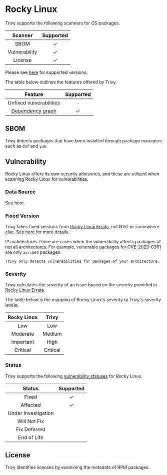 # Rocky Linux
Trivy supports the following scanners for OS packages.

|    Scanner    | Supported |
| :-----------: | :-------: |
|     SBOM      |     ✓     |
| Vulnerability |     ✓     |
|    License    |     ✓     |

Please see [here](index.md#supported-os) for supported versions.

The table below outlines the features offered by Trivy.

|               Feature                | Supported |
|:------------------------------------:|:---------:|
|       Unfixed vulnerabilities        |     -     |
| [Dependency graph][dependency-graph] |     ✓     |

## SBOM
Trivy detects packages that have been installed through package managers such as `dnf` and `yum`.

## Vulnerability
Rocky Linux offers its own security advisories, and these are utilized when scanning Rocky Linux for vulnerabilities.

### Data Source
See [here](../../scanner/vulnerability.md#data-sources).

### Fixed Version
Trivy takes fixed versions from [Rocky Linux Errata][errata], not NVD or somewhere else.
See [here](../../scanner/vulnerability.md#data-source-selection) for more details.

!!! architectures
    There are cases when the vulnerability affects packages of not all architectures.
    For example, vulnerable packages for [CVE-2023-0361](https://errata.rockylinux.org/RLSA-2023:1141) are only `aarch64` packages.
    
    Trivy only detects vulnerabilities for packages of your architecture.

### Severity
Trivy calculates the severity of an issue based on the severity provided in [Rocky Linux Errata][errata].

The table below is the mapping of Rocky Linux's severity to Trivy's severity levels.

| Rocky Linux |  Trivy   |
| :---------: | :------: |
|     Low     |   Low    |
|  Moderate   |  Medium  |
|  Important  |   High   |
|  Critical   | Critical |

### Status
Trivy supports the following [vulnerability statuses] for Rocky Linux.

|       Status        | Supported |
| :-----------------: | :-------: |
|        Fixed        |     ✓     |
|      Affected       |     ✓     |
| Under Investigation |           |
|    Will Not Fix     |           |
|    Fix Deferred     |           |
|     End of Life     |           |


## License
Trivy identifies licenses by examining the metadata of RPM packages.

[dependency-graph]: ../../configuration/reporting.md#show-origins-of-vulnerable-dependencies
[updateinfo]: https://download.rockylinux.org/pub/rocky/
[errata]: https://errata.rockylinux.org/

[vulnerability statuses]: ../../configuration/filtering.md#by-status